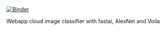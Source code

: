 [![Binder](https://mybinder.org/badge_logo.svg)](https://mybinder.org/v2/gh/viniciusrpb/fastaionlineapp/master?urlpath=%2Fvoila%2Frender%2Fclassify_clouds.ipynb)

Webapp cloud image classifier with fastai, AlexNet and Voila
